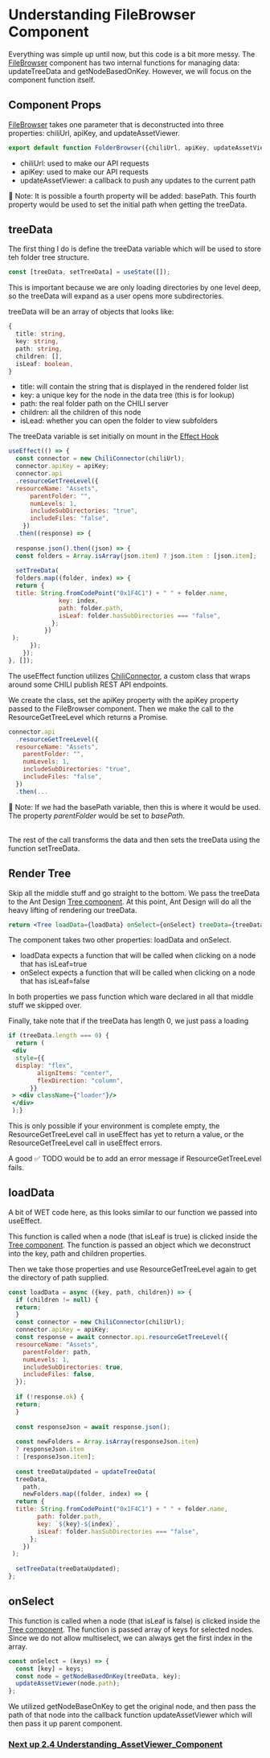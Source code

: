 # Understanding FileBrowser Component
Everything was simple up until now, but this code is a bit more messy. The [FileBrowser](https://github.com/seancrowe/chili-custom-asset-browser-demo/blob/master/src/FolderBrowser.jsx) component has two internal functions for managing data: updateTreeData and getNodeBasedOnKey. However, we will focus on the component function itself.

## Component Props
[FileBrowser](https://github.com/seancrowe/chili-custom-asset-browser-demo/blob/master/src/FolderBrowser.jsx) takes one parameter that is deconstructed into three properties: chiliUrl, apiKey, and updateAssetViewer.
```jsx
export default function FolderBrowser({chiliUrl, apiKey, updateAssetViewer})
```
- chiliUrl: used to make our API requests
- apiKey: used to make our API requests
- updateAssetViewer: a callback to push any updates to the current path

📃 Note: It is possible a fourth property will be added: basePath. This fourth property would be used to set the initial path when getting the treeData.
<br/>
## treeData
The first thing I do is define the treeData variable which will be used to store teh folder tree structure.
```javascript
const [treeData, setTreeData] = useState([]);
```
This is important because we are only loading directories by one level deep, so the treeData will expand as a user opens more subdirectories.

treeData will be an array of objects that looks like:
```typescript
{ 
  title: string,  
  key: string,
  path: string,
  children: [],  
  isLeaf: boolean,  
}
```
- title: will contain the string that is displayed in the rendered folder list
- key: a unique key for the node in the data tree (this is for lookup)
- path: the real folder path on the CHILI server
- children: all the children of this node
- isLead: whether you can open the folder to view subfolders

The treeData variable is set initially on mount in the [Effect Hook](https://reactjs.org/docs/hooks-effect.html)

```javascript
useEffect(() => {  
  const connector = new ChiliConnector(chiliUrl);  
  connector.apiKey = apiKey;  
  connector.api  
  .resourceGetTreeLevel({  
  resourceName: "Assets",  
      parentFolder: "",  
      numLevels: 1,  
      includeSubDirectories: "true",  
      includeFiles: "false",  
    })  
  .then((response) => {  
  
  response.json().then((json) => {  
  const folders = Array.isArray(json.item) ? json.item : [json.item];  
  
  setTreeData(  
  folders.map((folder, index) => {  
  return {  
  title: String.fromCodePoint("0x1F4C1") + " " + folder.name,  
              key: index,  
              path: folder.path,  
              isLeaf: folder.hasSubDirectories === "false",  
            };  
          })  
 );  
      });  
    });  
}, []);
```

The useEffect function utilizes [ChiliConnector](https://github.com/seancrowe/chili-custom-asset-browser-demo/blob/master/src/ChiliConnector.js), a custom class that wraps around some CHILI publish REST API endpoints.

We create the class, set the apiKey property with the apiKey property passed to the FileBrowser component. Then we make the call to the ResourceGetTreeLevel which returns a Promise.
```javascript
connector.api  
  .resourceGetTreeLevel({  
  resourceName: "Assets",  
    parentFolder: "",  
    numLevels: 1,  
    includeSubDirectories: "true",  
    includeFiles: "false",  
  })  
  .then(...
```
📃 Note: If we had the basePath variable, then this is where it would be used. The property *parentFolder* would be set to *basePath*.

<br/>
The rest of the call transforms the data and then sets the treeData using the function setTreeData.

## Render Tree
Skip all the middle stuff and go straight to the bottom. We pass the treeData to the Ant Design [Tree component](https://ant.design/components/tree/). At this point, Ant Design will do all the heavy lifting of rendering our treeData.
```jsx
return <Tree loadData={loadData} onSelect={onSelect} treeData={treeData}/>;
```

The component takes two other properties: loadData and onSelect.
- loadData expects a function that will be called when clicking on a node that has isLeaf=true
- onSelect expects a function that will be called when clicking on a node that has isLeaf=false

In both properties we pass function which ware declared in all that middle stuff we skipped over.

Finally, take note that if the treeData has length 0, we just pass a loading
```jsx
if (treeData.length === 0) {  
  return (  
 <div  
  style={{  
  display: "flex",  
        alignItems: "center",  
        flexDirection: "column",  
      }}  
 > <div className={"loader"}/>  
 </div>  
 );}
```
This is only possible if your environment is complete empty, the ResourceGetTreeLevel call in useEffect has yet to return a value, or the ResourceGetTreeLevel call in useEffect errors.

A good ✅ TODO would be to add an error message if ResourceGetTreeLevel fails.


## loadData
A bit of WET code here, as this looks similar to our function we passed into useEffect.

This function is called when a node (that isLeaf is true) is clicked inside the [Tree component](https://ant.design/components/tree/). The function is passed an object which we deconstruct into the key, path and children properties.

Then we take those properties and use ResourceGetTreeLevel again to get the directory of path supplied.
```jsx
const loadData = async ({key, path, children}) => {  
  if (children != null) {  
  return;  
  }  
  const connector = new ChiliConnector(chiliUrl);  
  connector.apiKey = apiKey;  
  const response = await connector.api.resourceGetTreeLevel({  
  resourceName: "Assets",  
    parentFolder: path,  
    numLevels: 1,  
    includeSubDirectories: true,  
    includeFiles: false,  
  });  
  
  if (!response.ok) {  
  return;  
  }  
  
  const responseJson = await response.json();  
  
  const newFolders = Array.isArray(responseJson.item)  
  ? responseJson.item  
  : [responseJson.item];  
  
  const treeDataUpdated = updateTreeData(  
  treeData,  
    path,  
    newFolders.map((folder, index) => {  
  return {  
  title: String.fromCodePoint("0x1F4C1") + " " + folder.name,  
        path: folder.path,  
        key: `${key}-${index}`,  
        isLeaf: folder.hasSubDirectories === "false",  
      };  
    })  
 );  
  
  setTreeData(treeDataUpdated);  
};
```
## onSelect
This function is called when a node (that isLeaf is false) is clicked inside the [Tree component](https://ant.design/components/tree/). The function is passed array of keys for selected nodes. Since we do not allow multiselect, we can always get the first index in the array.

```javascript
const onSelect = (keys) => {  
  const [key] = keys;  
  const node = getNodeBasedOnKey(treeData, key);  
  updateAssetViewer(node.path);  
};
```
We utilized getNodeBaseOnKey to get the original node, and then pass the path of that node into the callback function updateAssetViewer which will then pass it up parent component.

### [Next up 2.4 Understanding_AssetViewer_Component](https://seancrowe.github.io/chili-custom-asset-browser-demo/thecode/understanding_assetviewer_component.md)